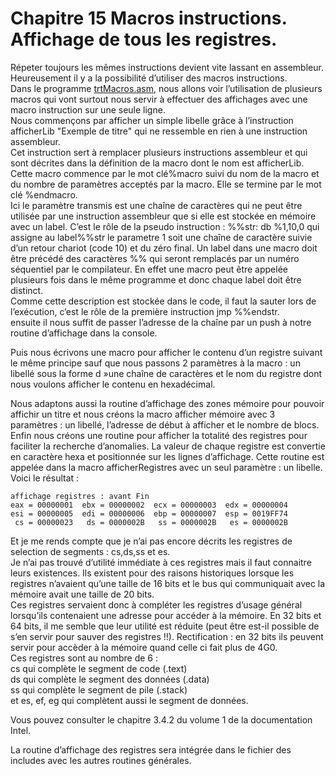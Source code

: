 # Chapitre 15 Macros instructions. Affichage de tous les registres.

Répeter toujours les mêmes instructions devient vite lassant en assembleur. Heureusement il y a la possibilité d’utiliser des macros instructions.<br> Dans le programme [trtMacros.asm](https://github.com/vincentARM/AssemblyX86Windows32/blob/main/Chapitre015/trtMacros.asm), nous allons voir l’utilisation de plusieurs macros qui vont surtout nous servir à effectuer des affichages avec une macro instruction sur une seule ligne. <br>
Nous commençons par afficher un simple libelle grâce à l’instruction afficherLib "Exemple de titre" qui ne ressemble en rien à une instruction assembleur. <br> 
Cet instruction sert à remplacer plusieurs instructions assembleur et qui sont décrites dans la définition de la macro dont le nom est afficherLib. Cette macro commence par le mot clé%macro suivi du nom de la macro et du nombre de paramètres acceptés par la macro. Elle se termine par le mot clé %endmacro.<br>
Ici le paramètre transmis est une chaîne de caractères qui ne peut être utilisée par une instruction assembleur que si elle est stockée en mémoire avec un label. C’est le rôle de la pseudo instruction : %%str: db %1,10,0 qui assigne au label%%str le parametre 1 soit une chaîne de caractère suivie d’un retour chariot (code 10) et du zéro final. Un label dans une macro doit être précédé des caractères %% qui seront remplacés par un numéro séquentiel par le compilateur. En effet une macro peut être appelée plusieurs fois dans le même programme et donc chaque label doit être distinct. <br>
Comme cette description est stockée dans le code, il faut la sauter lors de l’exécution, c’est le rôle de la première instruction jmp %%endstr.<br>
ensuite il nous suffit de passer l’adresse de la chaîne par un push à notre routine d’affichage dans la console. <br>

Puis nous écrivons une macro pour afficher le contenu d’un registre suivant le même principe sauf que nous passons 2 paramètres à la macro : un libellé sous la forme d »une chaîne de caractères et le nom du registre dont nous voulons afficher le contenu en hexadécimal.<br>

Nous adaptons aussi la routine d’affichage des zones mémoire pour pouvoir affichir un titre et nous créons la macro afficher mémoire avec 3 paramètres : un libellé, l’adresse de début à afficher et le nombre de blocs. <br>
Enfin nous créons une routine pour afficher la totalité des registres pour faciliter la recherche d’anomalies. La valeur de chaque registre est convertie en caractère hexa et positionnée sur les lignes d’affichage. Cette routine est appelée dans la macro afficherRegistres avec un seul paramètre : un libelle. <br>
Voici le résultat :

```
affichage registres : avant Fin
eax = 00000001  ebx = 00000002  ecx = 00000003  edx = 00000004
esi = 00000005  edi = 00000006  ebp = 00000007  esp = 0019FF74
 cs = 00000023   ds = 0000002B   ss = 0000002B   es = 0000002B
```

Et je me rends compte que je n’ai pas encore décrits les registres de selection de segments : cs,ds,ss et es.<br>
Je n’ai pas trouvé d’utilité immédiate à ces registres mais il faut connaitre leurs existences. Ils existent pour des raisons historiques lorsque les registres n’avaient qu’une taille de 16 bits et le bus qui communiquait avec la mémoire avait une taille de 20 bits. <br>
Ces registres servaient donc à compléter les registres d’usage général lorsqu’ils contenaient une adresse pour accéder à la mémoire. En 32 bits et 64 bits, il me semble que leur utilité est réduite (peut être est-il possible de s’en servir pour sauver des registres !!). Rectification : en 32 bits ils peuvent servir pour accèder à la mémoire quand celle ci fait plus de 4G0.<br>
Ces registres sont au nombre de 6 :<br>
cs qui complète le segment de code (.text) <br>
ds qui complète le segment des données (.data)<br>
ss qui complète le segment de pile (.stack)<br>
et es, ef, eg qui complètent aussi le segment de données.<br>

Vous pouvez consulter le chapitre 3.4.2 du volume 1 de la documentation Intel. <br>

La routine d’affichage des registres sera intégrée dans le fichier des includes avec les autres routines générales.<br>

